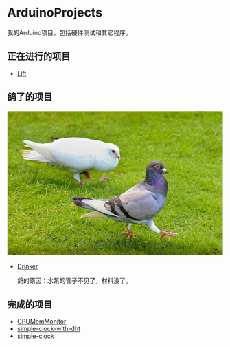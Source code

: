 # ArduinoProjects
我的Arduino项目，包括硬件测试和其它程序。

## 正在进行的项目
* [Lift](https://github.com/yangshunhuai/ArduinoProjects/tree/main/projects/Lift)

## 鸽了的项目

![](./image-res/pigeon.png)

* [Drinker](https://github.com/yangshunhuai/ArduinoProjects/tree/main/projects/Drinker)

  鸽的原因：水泵的管子不见了，材料没了。

## 完成的项目
* [CPUMemMonitor](https://github.com/yangshunhuai/ArduinoProjects/tree/main/projects/CPUMemMonitor)
* [simple-clock-with-dht](https://github.com/yangshunhuai/ArduinoProjects/tree/main/projects/simple-clock-with-dht)
* [simple-clock](https://github.com/yangshunhuai/ArduinoProjects/tree/main/projects/simple-clock)

